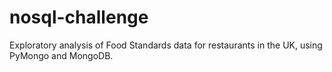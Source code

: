 # nosql-challenge
Exploratory analysis of Food Standards data for restaurants in the UK, using PyMongo and MongoDB.
